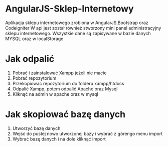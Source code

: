 # AngularJS-Sklep-Internetowy
Aplikacja sklepu internetowego zrobiona w AngularJS,Bootstrap oraz Codeigniter
W api jest został również stworzony mini panel administracyjny sklepu internetowego.
Wszystkie dane są zapisywane w bazie danych MYSQL oraz w localStorage

# Jak odpalić

1) Pobrać i zainstalować Xampp jeżeli nie macie
2) Pobrać repozytorium
3) Przekopiować repozytorium do folderu xampp/htdocs
4) Odpalić Xampp, potem odpalić Apache oraz Mysql
5) Kliknąć na admin w apache oraz w mysql

# Jak skopiować bazę danych

1) Utworzyć bazę danych 
2) Wejść do pustej nowo utworzonej bazy i wybrać z górengo menu import
3) Wybrać bazę danych i na dole kliknąć import


